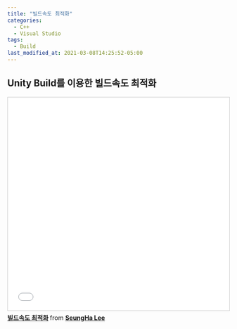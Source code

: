 ```yaml
---
title: "빌드속도 최적화"
categories:
  - C++
  - Visual Studio
tags:
  - Build
last_modified_at: 2021-03-08T14:25:52-05:00
---
```

## Unity Build를 이용한 빌드속도 최적화


<iframe src="//www.slideshare.net/slideshow/embed_code/key/m9awR28EId5M6B" width="595" height="485" frameborder="0" marginwidth="0" marginheight="0" scrolling="no" style="border:1px solid #CCC; border-width:1px; margin-bottom:5px; max-width: 100%;" allowfullscreen> </iframe> <div style="margin-bottom:5px"> <strong> <a href="//www.slideshare.net/SeungHaLee12/ss-244015496" title="빌드속도 최적화" target="_blank">빌드속도 최적화</a> </strong> from <strong><a href="https://www.slideshare.net/SeungHaLee12" target="_blank">SeungHa Lee</a></strong> </div>

